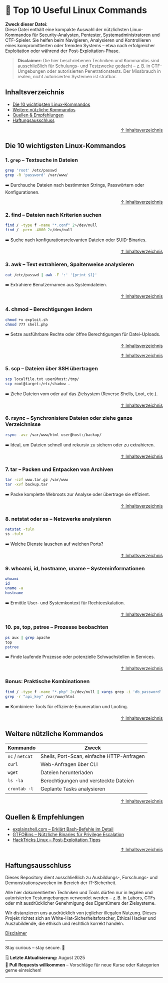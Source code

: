 # 🧰 Top 10 Useful Linux Commands

**Zweck dieser Datei:**  
Diese Datei enthält eine kompakte Auswahl der nützlichsten Linux-Kommandos für Security-Analysten, Pentester, Systemadministratoren und CTF-Spieler. Sie helfen beim Navigieren, Analysieren und Kontrollieren eines kompromittierten oder fremden Systems – etwa nach erfolgreicher Exploitation oder während der Post-Exploitation-Phase.

> **Disclaimer:** Die hier beschriebenen Techniken und Kommandos sind ausschließlich für Schulungs- und Testzwecke gedacht – z. B. in CTF-Umgebungen oder autorisierten Penetrationstests. Der Missbrauch in realen, nicht autorisierten Systemen ist strafbar.



## Inhaltsverzeichnis
- [Die 10 wichtigsten Linux-Kommandos](#die-10-wichtigsten-linux-kommandos)
- [Weitere nützliche Kommandos](#weitere-nützliche-kommandos)
- [Quellen & Empfehlungen](#quellen--empfehlungen)
- [Haftungsausschluss](#haftungsausschluss)



<div align=right>

[↑ Inhaltsverzeichnis](#inhaltsverzeichnis)

</div>


## Die 10 wichtigsten Linux-Kommandos

### 1. `grep` – Textsuche in Dateien

```bash
grep 'root' /etc/passwd
grep -R 'password' /var/www/
```
➡️ Durchsuche Dateien nach bestimmten Strings, Passwörtern oder Konfigurationen.



<div align=right>

[↑ Inhaltsverzeichnis](#inhaltsverzeichnis)

</div>


### 2. find – Dateien nach Kriterien suchen

```bash
find / -type f -name "*.conf" 2>/dev/null
find / -perm -4000 2>/dev/null
```
➡️ Suche nach konfigurationsrelevanten Dateien oder SUID-Binaries.



<div align=right>

[↑ Inhaltsverzeichnis](#inhaltsverzeichnis)

</div>


### 3. awk – Text extrahieren, Spaltenweise analysieren

```bash
cat /etc/passwd | awk -F ':' '{print $1}'
```
➡️ Extrahiere Benutzernamen aus Systemdateien.



<div align=right>

[↑ Inhaltsverzeichnis](#inhaltsverzeichnis)

</div>


### 4. chmod – Berechtigungen ändern

```bash
chmod +x exploit.sh
chmod 777 shell.php
```
➡️ Setze ausführbare Rechte oder öffne Berechtigungen für Datei-Uploads.

<div align=right>

[↑ Inhaltsverzeichnis](#inhaltsverzeichnis)

</div>



<div align=right>

[↑ Inhaltsverzeichnis](#inhaltsverzeichnis)

</div>


### 5. scp – Dateien über SSH übertragen

```bash
scp localfile.txt user@host:/tmp/
scp root@target:/etc/shadow .
```
➡️ Ziehe Dateien vom oder auf das Zielsystem (Reverse Shells, Loot, etc.).



<div align=right>

[↑ Inhaltsverzeichnis](#inhaltsverzeichnis)

</div>


### 6. rsync – Synchronisiere Dateien oder ziehe ganze Verzeichnisse

```bash
rsync -avz /var/www/html user@host:/backup/
```
➡️ Ideal, um Dateien schnell und rekursiv zu sichern oder zu extrahieren.



<div align=right>

[↑ Inhaltsverzeichnis](#inhaltsverzeichnis)

</div>


### 7. tar – Packen und Entpacken von Archiven

```bash
tar -czf www.tar.gz /var/www
tar -xvf backup.tar
```
➡️ Packe komplette Webroots zur Analyse oder übertrage sie effizient.



<div align=right>

[↑ Inhaltsverzeichnis](#inhaltsverzeichnis)

</div>


### 8. netstat oder ss – Netzwerke analysieren

```bash
netstat -tuln
ss -tuln
```
➡️ Welche Dienste lauschen auf welchen Ports?



<div align=right>

[↑ Inhaltsverzeichnis](#inhaltsverzeichnis)

</div>


### 9. whoami, id, hostname, uname – Systeminformationen

```bash
whoami
id
uname -a
hostname
```
➡️ Ermittle User- und Systemkontext für Rechteeskalation.



<div align=right>

[↑ Inhaltsverzeichnis](#inhaltsverzeichnis)

</div>


### 10. ps, top, pstree – Prozesse beobachten

```bash
ps aux | grep apache
top
pstree
```
➡️ Finde laufende Prozesse oder potenzielle Schwachstellen in Services.



<div align=right>

[↑ Inhaltsverzeichnis](#inhaltsverzeichnis)

</div>


### Bonus: Praktische Kombinationen

```bash
find / -type f -name "*.php" 2>/dev/null | xargs grep -i 'db_password'
grep -r "api_key" /var/www/html
```
➡️ Kombiniere Tools für effiziente Enumeration und Looting.

 

<div align=right>

[↑ Inhaltsverzeichnis](#inhaltsverzeichnis)

</div>

## Weitere nützliche Kommandos

| Kommando        | Zweck                                     |
| --------------- | ----------------------------------------- |
| `nc` / `netcat` | Shells, Port-Scan, einfache HTTP-Anfragen |
| `curl`          | Web-Anfragen über CLI                     |
| `wget`          | Dateien herunterladen                     |
| `ls -la`        | Berechtigungen und versteckte Dateien     |
| `crontab -l`    | Geplante Tasks analysieren                |






<div align=right>

[↑ Inhaltsverzeichnis](#inhaltsverzeichnis)

</div>


## Quellen & Empfehlungen
- [explainshell.com – Erklärt Bash-Befehle im Detail](https://explainshell.com/)
- [GTFOBins – Nützliche Binaries für Privilege Escalation](https://gtfobins.github.io/)
- [HackTricks Linux – Post-Exploitation Tipps](https://book.hacktricks.xyz/linux-hardening/)


<div align=right>

[↑ Inhaltsverzeichnis](#inhaltsverzeichnis)

</div>


## Haftungsausschluss

Dieses Repository dient ausschließlich zu Ausbildungs-, Forschungs- und Demonstrationszwecken im Bereich der IT-Sicherheit.

Alle hier dokumentierten Techniken und Tools dürfen nur in legalen und autorisierten Testumgebungen verwendet werden – z. B. in Labors, CTFs oder mit ausdrücklicher Genehmigung des Eigentümers der Zielsysteme.

Wir distanzieren uns ausdrücklich von jeglicher illegalen Nutzung.
Dieses Projekt richtet sich an White-Hat-Sicherheitsforscher, Ethical Hacker und Auszubildende, die ethisch und rechtlich korrekt handeln.

[Disclaimer](/00-disclaimer/disclaimer.md)

--- 
Stay curious – stay secure. 🔐

🗓️ **Letzte Aktualisierung:** August 2025  
🤝 **Pull Requests willkommen** – Vorschläge für neue Kurse oder Kategorien gerne einreichen!

---

